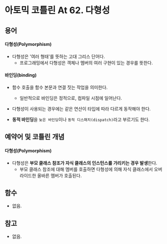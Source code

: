 # 아토믹 코틀린 At 62. 다형성

## 용어

#### 다형성(Polymorphism)
- 다형성은 '여러 형태'를 뜻하는 고대 그리스 단어다.
  - 프로그래밍에서 다형성은 객체나 멤버의 여러 구현이 있는 경우를 뜻한다.

#### 바인딩(binding)
- 함수 호출을 함수 본문과 연결 짓는 작업을 의미한다.
  - 일반적으로 바인딩은 정적으로, 컴파일 시점에 일어난다.
- 다형성이 사용되는 경우에는 같은 연산이 타입에 따라 다르게 동작해야 한다.

- **동적 바인딩**을 `늦은 바인딩`이나 `동적 디스패치(dispatch)`라고 부르기도 한다.
 
## 예약어 및 코틀린 개념

#### 다형성(Polymorphism)
- 다형성은 **부모 클래스 참조가 자식 클래스의 인스턴스를 가리키는 경우 발생**한다.
  - 부모 클래스 참조에 대해 멤버를 호출하면 다형성에 의해 자식 클래스에서 오버라이드한 올바른 멤버가 호출된다.


## 함수

- 없음.

## 참고

- 없음.

